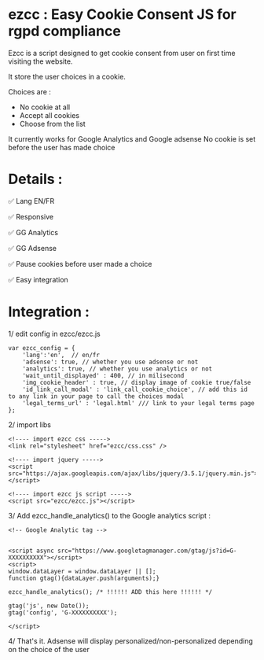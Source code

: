 # ezcc : Easy Cookie Consent JS for rgpd compliance

Ezcc is a script designed to get cookie consent from user on first time visiting the website.

It store the user choices in a cookie.

Choices are : 
  - No cookie at all
  - Accept all cookies
  - Choose from the list

It currently works for Google Analytics and Google adsense
No cookie is set before the user has made choice

# Details :

✅ Lang EN/FR

✅ Responsive

✅ GG Analytics

✅ GG Adsense

✅ Pause cookies before user made a choice

✅ Easy integration 

# Integration :


1/ edit config in ezcc/ezcc.js

	var ezcc_config = {
		'lang':'en',  // en/fr
		'adsense': true, // whether you use adsense or not
		'analytics': true, // whether you use analytics or not
		'wait_until_displayed' : 400, // in milisecond
		'img_cookie_header' : true, // display image of cookie true/false
		'id_link_call_modal' : 'link_call_cookie_choice', // add this id to any link in your page to call the choices modal
		'legal_terms_url' : 'legal.html' /// link to your legal terms page
	};

2/ import libs

	<!---- import ezcc css ----->
	<link rel="stylesheet" href="ezcc/css.css" />

	<!---- import jquery ----->
 	<script src="https://ajax.googleapis.com/ajax/libs/jquery/3.5.1/jquery.min.js"></script>

 	<!---- import ezcc js script ----->
 	<script src="ezcc/ezcc.js"></script>
  
  
3/ Add ezcc_handle_analytics() to the Google analytics script :

	<!-- Google Analytic tag -->


	<script async src="https://www.googletagmanager.com/gtag/js?id=G-XXXXXXXXXX"></script>
	<script>
	window.dataLayer = window.dataLayer || [];
	function gtag(){dataLayer.push(arguments);}

	ezcc_handle_analytics(); /* !!!!!! ADD this here !!!!!! */

	gtag('js', new Date());
	gtag('config', 'G-XXXXXXXXXX');

	</script>

4/ That's it. Adsense will display personalized/non-personalized depending on the choice of the user 

  
  
  
